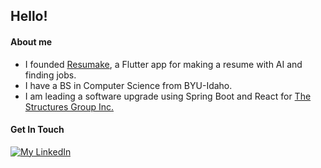 ## Hello!

#### About me

- I founded [Resumake][4], a Flutter app for making a resume with AI and finding jobs.
- I have a BS in Computer Science from BYU-Idaho.
- I am leading a software upgrade using Spring Boot and React for [The Structures Group Inc.][1]

#### Get In Touch

[![My LinkedIn][2]][3] 


  [1]: https://structuresgroup.com/
  [2]: https://img.shields.io/badge/LinkedIn-0077B5?style=for-the-badge&logo=linkedin&logoColor=white
  [3]: https://www.linkedin.com/in/hunterswilhelm/
  [4]: https://resumakejobs.com/
